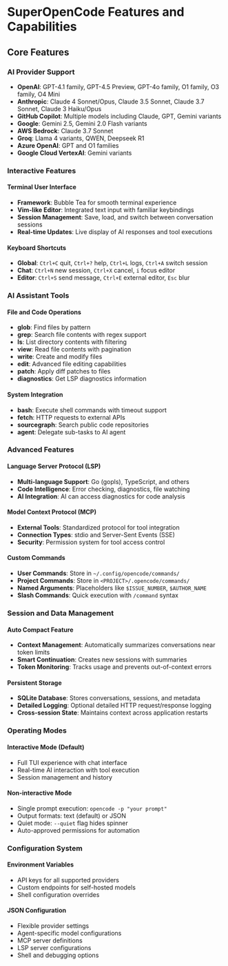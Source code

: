 # SuperOpenCode Features and Capabilities

## Core Features

### AI Provider Support
- **OpenAI**: GPT-4.1 family, GPT-4.5 Preview, GPT-4o family, O1 family, O3 family, O4 Mini
- **Anthropic**: Claude 4 Sonnet/Opus, Claude 3.5 Sonnet, Claude 3.7 Sonnet, Claude 3 Haiku/Opus
- **GitHub Copilot**: Multiple models including Claude, GPT, Gemini variants
- **Google**: Gemini 2.5, Gemini 2.0 Flash variants
- **AWS Bedrock**: Claude 3.7 Sonnet
- **Groq**: Llama 4 variants, QWEN, Deepseek R1
- **Azure OpenAI**: GPT and O1 families
- **Google Cloud VertexAI**: Gemini variants

### Interactive Features

#### Terminal User Interface
- **Framework**: Bubble Tea for smooth terminal experience
- **Vim-like Editor**: Integrated text input with familiar keybindings
- **Session Management**: Save, load, and switch between conversation sessions
- **Real-time Updates**: Live display of AI responses and tool executions

#### Keyboard Shortcuts
- **Global**: `Ctrl+C` quit, `Ctrl+?` help, `Ctrl+L` logs, `Ctrl+A` switch session
- **Chat**: `Ctrl+N` new session, `Ctrl+X` cancel, `i` focus editor
- **Editor**: `Ctrl+S` send message, `Ctrl+E` external editor, `Esc` blur

### AI Assistant Tools

#### File and Code Operations
- **glob**: Find files by pattern
- **grep**: Search file contents with regex support
- **ls**: List directory contents with filtering
- **view**: Read file contents with pagination
- **write**: Create and modify files
- **edit**: Advanced file editing capabilities
- **patch**: Apply diff patches to files
- **diagnostics**: Get LSP diagnostics information

#### System Integration
- **bash**: Execute shell commands with timeout support
- **fetch**: HTTP requests to external APIs
- **sourcegraph**: Search public code repositories
- **agent**: Delegate sub-tasks to AI agent

### Advanced Features

#### Language Server Protocol (LSP)
- **Multi-language Support**: Go (gopls), TypeScript, and others
- **Code Intelligence**: Error checking, diagnostics, file watching
- **AI Integration**: AI can access diagnostics for code analysis

#### Model Context Protocol (MCP)
- **External Tools**: Standardized protocol for tool integration
- **Connection Types**: stdio and Server-Sent Events (SSE)
- **Security**: Permission system for tool access control

#### Custom Commands
- **User Commands**: Store in `~/.config/opencode/commands/`
- **Project Commands**: Store in `<PROJECT>/.opencode/commands/`
- **Named Arguments**: Placeholders like `$ISSUE_NUMBER`, `$AUTHOR_NAME`
- **Slash Commands**: Quick execution with `/command` syntax

### Session and Data Management

#### Auto Compact Feature
- **Context Management**: Automatically summarizes conversations near token limits
- **Smart Continuation**: Creates new sessions with summaries
- **Token Monitoring**: Tracks usage and prevents out-of-context errors

#### Persistent Storage
- **SQLite Database**: Stores conversations, sessions, and metadata
- **Detailed Logging**: Optional detailed HTTP request/response logging
- **Cross-session State**: Maintains context across application restarts

### Operating Modes

#### Interactive Mode (Default)
- Full TUI experience with chat interface
- Real-time AI interaction with tool execution
- Session management and history

#### Non-interactive Mode
- Single prompt execution: `opencode -p "your prompt"`
- Output formats: text (default) or JSON
- Quiet mode: `--quiet` flag hides spinner
- Auto-approved permissions for automation

### Configuration System

#### Environment Variables
- API keys for all supported providers
- Custom endpoints for self-hosted models
- Shell configuration overrides

#### JSON Configuration
- Flexible provider settings
- Agent-specific model configurations
- MCP server definitions
- LSP server configurations
- Shell and debugging options